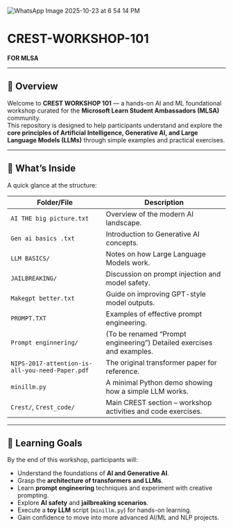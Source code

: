 ![WhatsApp Image 2025-10-23 at 6 54 14 PM](https://github.com/user-attachments/assets/f7f4f6a6-e906-4ad9-a1f8-e00e7a7aaa27)



# CREST-WORKSHOP-101  
**FOR MLSA**

---

## 🎯 Overview  
Welcome to **CREST WORKSHOP 101** — a hands-on AI and ML foundational workshop curated for the **Microsoft Learn Student Ambassadors (MLSA)** community.  
This repository is designed to help participants understand and explore the **core principles of Artificial Intelligence, Generative AI, and Large Language Models (LLMs)** through simple examples and practical exercises.

---

## 📘 What’s Inside  
A quick glance at the structure:

| Folder/File | Description |
|--------------|-------------|
| `AI THE big picture.txt` | Overview of the modern AI landscape. |
| `Gen ai basics .txt` | Introduction to Generative AI concepts. |
| `LLM BASICS/` | Notes on how Large Language Models work. |
| `JAILBREAKING/` | Discussion on prompt injection and model safety. |
| `Makegpt better.txt` | Guide on improving GPT-style model outputs. |
| `PROMPT.TXT` | Examples of effective prompt engineering. |
| `Prompt enginnering/` | (To be renamed “Prompt engineering”) Detailed exercises and examples. |
| `NIPS-2017-attention-is-all-you-need-Paper.pdf` | The original transformer paper for reference. |
| `minillm.py` | A minimal Python demo showing how a simple LLM works. |
| `Crest/`, `Crest_code/` | Main CREST section – workshop activities and code exercises. |

---

## 🧠 Learning Goals  
By the end of this workshop, participants will:
- Understand the foundations of **AI and Generative AI**.  
- Grasp the **architecture of transformers and LLMs**.  
- Learn **prompt engineering** techniques and experiment with creative prompting.  
- Explore **AI safety** and **jailbreaking scenarios**.  
- Execute a **toy LLM** script (`minillm.py`) for hands-on learning.  
- Gain confidence to move into more advanced AI/ML and NLP projects.



